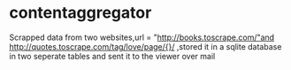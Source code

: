 # contentaggregator
Scrapped data from two websites,url = "http://books.toscrape.com/"and http://quotes.toscrape.com/tag/love/page/{}/ ,stored it in a sqlite database in two seperate tables and sent it to the viewer over mail
